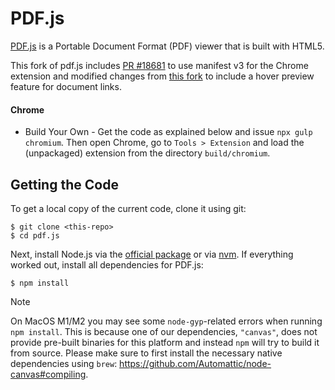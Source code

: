# PDF.js 

[PDF.js](https://mozilla.github.io/pdf.js/) is a Portable Document Format (PDF) viewer that is built with HTML5.

This fork of pdf.js includes [PR #18681](https://github.com/mozilla/pdf.js/pull/18681) to use manifest v3 for the Chrome extension and modified changes from [this fork](https://github.com/belinghy/pdf.js) to include a hover preview feature for document links.

#### Chrome

+ Build Your Own - Get the code as explained below and issue `npx gulp chromium`. Then open
Chrome, go to `Tools > Extension` and load the (unpackaged) extension from the
directory `build/chromium`.

## Getting the Code

To get a local copy of the current code, clone it using git:

    $ git clone <this-repo>
    $ cd pdf.js

Next, install Node.js via the [official package](https://nodejs.org) or via
[nvm](https://github.com/creationix/nvm). If everything worked out, install
all dependencies for PDF.js:

    $ npm install

> [!NOTE]
> On MacOS M1/M2 you may see some `node-gyp`-related errors when running `npm install`. This is because one of our dependencies, `"canvas"`, does not provide pre-built binaries for this platform and instead `npm` will try to build it from source. Please make sure to first install the necessary native dependencies using `brew`: https://github.com/Automattic/node-canvas#compiling.
